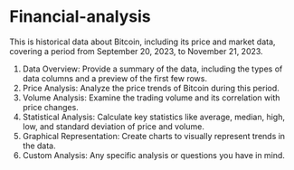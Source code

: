 # Financial-analysis

This is historical data about Bitcoin, including its price and market data, covering a period from September 20, 2023, to November 21, 2023.

1. Data Overview: Provide a summary of the data, including the types of data columns and a preview of the first few rows.
2. Price Analysis: Analyze the price trends of Bitcoin during this period.
3. Volume Analysis: Examine the trading volume and its correlation with price changes.
4. Statistical Analysis: Calculate key statistics like average, median, high, low, and standard deviation of price and volume.
5. Graphical Representation: Create charts to visually represent trends in the data.
6. Custom Analysis: Any specific analysis or questions you have in mind.
